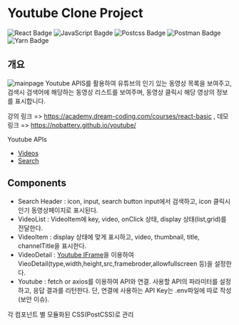# Youtube Clone Project
![React Badge](https://camo.githubusercontent.com/4e4a3b5c3e9c00501ec866e2f2466c5a6032f838aca5f2cf3b14450e39e8a2f0/68747470733a2f2f696d672e736869656c64732e696f2f62616467652f72656163742532302d2532333230323332612e7376673f267374796c653d666f722d7468652d6261646765266c6f676f3d7265616374266c6f676f436f6c6f723d253233363144414642) ![JavaScript Bagde](https://camo.githubusercontent.com/62d37abe760867620e0baea1066303719d630a82936837ba7bff6b0c754e3c9f/68747470733a2f2f696d672e736869656c64732e696f2f62616467652f6a6176617363726970742532302d2532333332333333302e7376673f267374796c653d666f722d7468652d6261646765266c6f676f3d6a617661736372697074266c6f676f436f6c6f723d253233463744463145) ![Postcss Badge](https://camo.githubusercontent.com/d2165a8c1b10c1e9b932d64eb5440fc07d878f1fed0c2ca1b67b4a37d0484c76/68747470733a2f2f696d672e736869656c64732e696f2f62616467652f706f73746373732d4444334130412e7376673f267374796c653d666f722d7468652d6261646765266c6f676f3d706f7374637373266c6f676f436f6c6f723d7768697465) ![Postman Badge](https://camo.githubusercontent.com/2bcaa6a45a44f2fda1f6156da610319e756ce2164e6d41fd7a8350ecb5d0b4ef/68747470733a2f2f696d672e736869656c64732e696f2f62616467652f506f73746d616e2d6666366333372e7376673f267374796c653d666f722d7468652d6261646765266c6f676f3d706f73746d616e266c6f676f436f6c6f723d7768697465) ![Yarn Badge](https://camo.githubusercontent.com/15a055bd2c0745c05dbc7c17e583c7ccddcc33c547ee63fce064f0abf388f490/68747470733a2f2f696d672e736869656c64732e696f2f62616467652f5961726e2d3263386562622e7376673f267374796c653d666f722d7468652d6261646765266c6f676f3d7961726e266c6f676f436f6c6f723d7768697465)

## 개요
![mainpage](https://user-images.githubusercontent.com/17999694/119256317-1d700c80-bbfb-11eb-9aed-886b89787448.png)
Youtube APIS를 활용하여 유튜브의 인기 있는 동영상 목록을 보여주고, 검색시 검색어에 해당하는 동영상 리스트를 보여주며, 동영상 클릭시 해당 영상의 정보를 표시합니다.

강의 링크 => https://academy.dream-coding.com/courses/react-basic , 데모 링크 => https://nobattery.github.io/youtube/

Youtube APIs
- [Videos](https://developers.google.com/youtube/v3/docs/videos)
- [Search](https://developers.google.com/youtube/v3/docs/search)

## Components

- Search Header : icon, input, search button
                   input에서 검색하고, icon 클릭시 인기 동영상페이지로 표시된다.
- VideoList : VideoItem에 key, video, onClick 상태, display 상태(list,grid)를 전달한다.
- VideoItem : display 상태에 맞게 표시하고, video, thumbnail, title, channelTitle을 표시한다.
- VideoDetail : [Youtube IFrame](https://developers.google.com/youtube/youtube_player_demo)을 이용하여 VieoDetail(type,width,height,src,framebroder,allowfullscreen 등)을 설정한다.
- Youtube : fetch or axios를 이용하여 API와 연결. 사용할 API의 파라미터를 설정하고, 응답 결과를 리턴한다. 단, 연결에 사용하는 API Key는 .env파일에 따로 작성(보안 이슈). 

각 컴포넌트 별 모듈화된 CSS(PostCSS)로 관리
